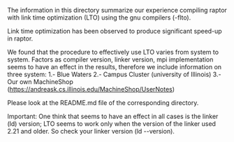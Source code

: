 The information in this directory summarize our experience compiling raptor 
with link time optimization (LTO) using the gnu compilers (-flto).

Link time optimization has been observed to produce significant speed-up
in raptor.


We found that the procedure to effectively use LTO varies from system to system. 
Factors as compiler version, linker version, mpi implementation seems to have an 
effect in the results, therefore we include information on three system:
    1.- Blue Waters
    2.- Campus Cluster (university of Illinois)
    3.- Our own MachineShop (https://andreask.cs.illinois.edu/MachineShop/UserNotes)
    
Please look at the README.md file of the corresponding directory.

Important: One think that seems to have an effect in all cases is the 
linker (ld) version; LTO seems to work only when the version of the
linker used 2.21 and older. So check your linker version (ld --version).

